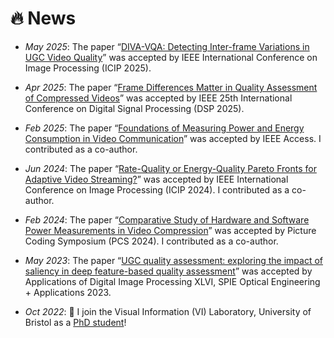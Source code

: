 # 🔥 News
- *May 2025*: The paper “[DIVA-VQA: Detecting Inter-frame Variations in UGC Video Quality](https://github.com/xinyiW915/DIVA-VQA)” was accepted by IEEE International Conference on Image Processing (ICIP 2025).
  
- *Apr 2025*: The paper “[Frame Differences Matter in Quality Assessment of Compressed Videos](https://ieeexplore.ieee.org/document/11075040)” was accepted by IEEE 25th International Conference on Digital Signal Processing (DSP 2025).

- *Feb 2025*: The paper “[Foundations of Measuring Power and Energy Consumption in Video Communication](https://ieeexplore.ieee.org/document/10904224)” was accepted by IEEE Access. I contributed as a co-author.
  
- *Jun 2024*: The paper “[Rate-Quality or Energy-Quality Pareto Fronts for Adaptive Video Streaming?](https://ieeexplore.ieee.org/document/10648088)” was accepted by IEEE International Conference on Image Processing (ICIP 2024). I contributed as a co-author.
  
- *Feb 2024*: The paper “[Comparative Study of Hardware and Software Power Measurements in Video Compression](https://ieeexplore.ieee.org/stamp/stamp.jsp?arnumber=10566286)” was accepted by Picture Coding Symposium (PCS 2024). I contributed as a co-author.
  
- *May 2023*: The paper “[UGC quality assessment: exploring the impact of saliency in deep feature-based quality assessment](https://arxiv.org/pdf/2308.06853)” was accepted by Applications of Digital Image Processing XLVI, SPIE Optical Engineering + Applications 2023.
  
- *Oct 2022*: 💪 I join the Visual Information (VI) Laboratory, University of Bristol as a [PhD student](https://research-information.bris.ac.uk/en/persons/xinyi-wang)!
